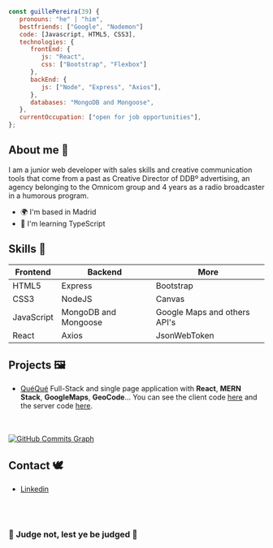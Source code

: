 ```javascript
const guillePereira(39) {
   pronouns: "he" | "him",
   bestfriends: ["Google", "Nodemon"]
   code: [Javascript, HTML5, CSS3],
   technologies: {
      frontEnd: {
         js: "React",
         css: ["Bootstrap", "Flexbox"]
      },
      backEnd: {
         js: ["Node", "Express", "Axios"],
      },
      databases: "MongoDB and Mongoose",
   },
   currentOccupation: ["open for job opportunities"],
};
```

## About me :thought_balloon:	 
I am a junior web developer with sales skills and creative communication tools that come from a past as Creative Director of DDBº advertising, an agency belonging to the Omnicom group and 4 years as a radio broadcaster in a humorous program. 
* 🌍  I'm based in Madrid
* 🧠  I'm learning TypeScript
 

## Skills :art:
| Frontend| Backend| More|
| ----- | ---- | ----- |
| HTML5 | Express | Bootstrap |
| CSS3 | NodeJS|Canvas |
| JavaScript | MongoDB and Mongoose | Google Maps and others API's|
| React | Axios | JsonWebToken | 


## Projects :framed_picture:
- [QuéQué](https://queque.netlify.app/)
Full-Stack and single page application with **React**, **MERN Stack**, **GoogleMaps**, **GeoCode**...
You can see the client code [here](https://github.com/MartinLaGuardia/queque-client) and the server code [here](https://[github.com/sarapuertas/Mari-conApp-server](https://github.com/MartinLaGuardia/queque-server)).

<br></br>
<a href="http://www.github.com/martinlaguardia"><img src="https://activity-graph.herokuapp.com/graph?username=martinlaguardia&bg_color=1e3a8a&color=ffffff&line=14b8a6&point=ffffff&area_color=1e3a8a&area=true&hide_border=true&custom_title=GitHub%20Commits%20Graph" alt="GitHub Commits Graph" /></a>


## Contact :dove:
- [Linkedin](https://www.linkedin.com/in/guillermopereirasuarez)

<br></br>

### :tophat: Judge not, lest ye be judged :tophat:


